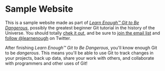 # Sample Website

This is a sample website made as part of [*Learn Enough™ Git to Be Dangerous*](https://learnenough.com/git-tutorial), possibly the greatest beginner Git tutorial in the history of the Universe. You should totally [chek it out](https://learnenough.com/git-tutorial), and be sure to [join the email list](https://learnenough.com/#email_list) and [follow @learnenough](https://twitter.com/learnenough) on Twitter.

After finishing *Learn Enough™ Git to Be Dangerous*, you'll know enough Git to be *dangerous*. This means you'll be able to use Git to track changes in your projects, back up data, share your work with others, and collaborate with programmers and other uses of Git!
